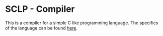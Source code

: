 # SCLP - Compiler

This is a compiler for a simple C like programming language. The specifics of the language can be found [here](www.cse.iitb.ac.in/~uday/sclp-web).
